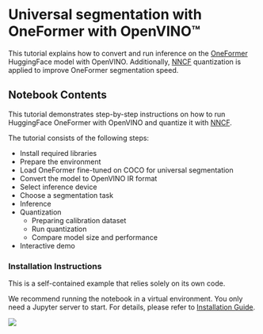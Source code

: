 # Universal segmentation with OneFormer with OpenVINO™


This tutorial explains how to convert and run inference on the [OneFormer](https://huggingface.co/docs/transformers/model_doc/oneformer) HuggingFace model with OpenVINO. Additionally, [NNCF](https://github.com/openvinotoolkit/nncf/) quantization is applied to improve OneFormer segmentation speed.


## Notebook Contents

This tutorial demonstrates step-by-step instructions on how to run HuggingFace OneFormer with OpenVINO and quantize it with [NNCF](https://github.com/openvinotoolkit/nncf/).

The tutorial consists of the following steps:
- Install required libraries
- Prepare the environment
- Load OneFormer fine-tuned on COCO for universal segmentation
- Convert the model to OpenVINO IR format
- Select inference device
- Choose a segmentation task
- Inference
- Quantization
  - Preparing calibration dataset
  - Run quantization
  - Compare model size and performance
- Interactive demo


### Installation Instructions

This is a self-contained example that relies solely on its own code.

We recommend  running the notebook in a virtual environment. You only need a Jupyter server to start.
For details, please refer to [Installation Guide](../../README.md).

<img referrerpolicy="no-referrer-when-downgrade" src="https://static.scarf.sh/a.png?x-pxid=5b5a4db0-7875-4bfb-bdbd-01698b5b1a77&file=notebooks/oneformer-segmentation/README.md" />
